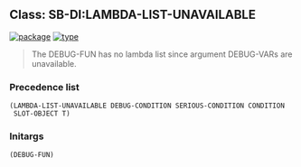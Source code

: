 ## Class: SB-DI:LAMBDA-LIST-UNAVAILABLE
[![package](https://img.shields.io/badge/Package-SB--DI-5f9ea0.svg?style=social&colorA=999999)](../) [![type](https://img.shields.io/badge/Type-Class-5f9ea0.svg?style=social&colorA=999999)](../#class) 

> The DEBUG-FUN has no lambda list since argument DEBUG-VARs are
> unavailable.

### Precedence list
```
(LAMBDA-LIST-UNAVAILABLE DEBUG-CONDITION SERIOUS-CONDITION CONDITION
 SLOT-OBJECT T)
```
### Initargs
```
(DEBUG-FUN)
```
